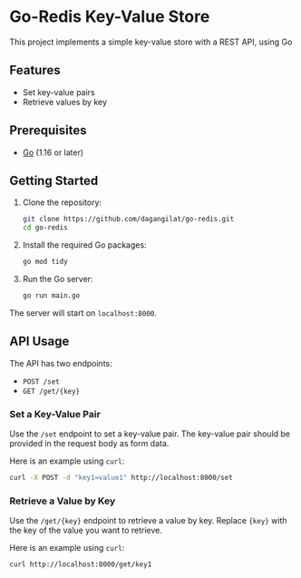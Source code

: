 # Go-Redis Key-Value Store
This project implements a simple key-value store with a REST API, using Go

## Features
- Set key-value pairs
- Retrieve values by key

## Prerequisites
- [Go](https://golang.org/dl/) (1.16 or later)

## Getting Started
1. Clone the repository:
    ```bash
    git clone https://github.com/dagangilat/go-redis.git
    cd go-redis
    ```

2. Install the required Go packages:
    ```bash
    go mod tidy
    ```

3. Run the Go server:
    ```bash
    go run main.go
    ```

The server will start on `localhost:8000`.

## API Usage

The API has two endpoints:

- `POST /set`
- `GET /get/{key}`

### Set a Key-Value Pair

Use the `/set` endpoint to set a key-value pair. The key-value pair should be provided in the request body as form data.

Here is an example using `curl`:

```bash
curl -X POST -d "key1=value1" http://localhost:8000/set
```

### Retrieve a Value by Key

Use the `/get/{key}` endpoint to retrieve a value by key. Replace `{key}` with the key of the value you want to retrieve.

Here is an example using `curl`:

```bash
curl http://localhost:8000/get/key1
```
